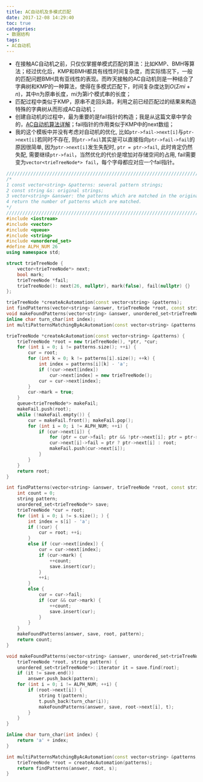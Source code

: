 ```yaml
---
title: AC自动机及多模式匹配
date: 2017-12-08 14:29:40
toc: true
categories: 
- 数据结构
tags:
- AC自动机
---
```

* 在接触AC自动机之前，只仅仅掌握单模式匹配的算法：比如KMP、BMH等算法；经过优化后，KMP和BMH都具有线性时间复杂度，而实际情况下，一般的匹配问题BMH具有亚线性的表现。而昨天接触的AC自动机则是一种结合了字典树和KMP的一种算法，使得在多模式匹配下，时间复杂度达到$O(Σmi + n)$，其中n为原串长度，mi为第i个模式串的长度；
* 匹配过程中类似于KMP，原串不走回头路，利用之前已经匹配过的结果来构造特殊的字典树从而形成AC自动机；
* 创建自动机的过程中，最为重要的是fail指针的构造；我是从这篇文章中学会的，[AC自动机算法详解](http://www.cppblog.com/mythit/archive/2009/04/21/80633.html)；fail指针的作用类似于KMP中的next数组；
* 我的这个模板中并没有考虑对自动机的优化, 比如`ptr->fail->next[i]`与`ptr->next[i]`若同时不存在, 则`ptr->fail`其实是可以直接指向`ptr->fail->fail`的原因很简单, 因为`ptr->next[i]`发生失配时, `ptr = ptr->fail`, 此时肯定仍然失配, 需要继续`ptr->fail`，当然优化的代价是增加对存储空间的占用, fail需要变为`vector<trieTreeNode*> fail`，每个字母都应对应一个fail指针。

```cpp
////////////////////////////////////////////////////////////////////////////////
/*
1 const vector<string> &patterns: several pattern strings;
2 const string &s: original strings;
3 vector<string> &answer: the patterns which are matched in the original strings;
4 return the number of patterns which are matched.
*/
////////////////////////////////////////////////////////////////////////////////
#include <iostream>
#include <vector>
#include <queue>
#include <string>
#include <unordered_set>
#define ALPH_NUM 26
using namespace std;

struct trieTreeNode {
    vector<trieTreeNode*> next;
    bool mark;
    trieTreeNode *fail;
    trieTreeNode(): next(26, nullptr), mark(false), fail(nullptr) {}
};

trieTreeNode *createAcAutomation(const vector<string> &patterns);
int findPatterns(vector<string> &answer, trieTreeNode *root, const string &s);
void makeFoundPatterns(vector<string> &answer, unordered_set<trieTreeNode*> &save, trieTreeNode *root, string pattern);
inline char turn_char(int index);
int multiPatternsMatchingByAcAutomation(const vector<string> &patterns, const string &s, vector<string> &answer);

trieTreeNode *createAcAutomation(const vector<string> &patterns) {
    trieTreeNode *root = new trieTreeNode(), *ptr, *cur;
    for (int i = 0; i != patterns.size(); ++i) {
        cur = root;
        for (int k = 0; k != patterns[i].size(); ++k) {
            int index = patterns[i][k] - 'a';
            if (!cur->next[index])
                cur->next[index] = new trieTreeNode();
            cur = cur->next[index];
        }
        cur->mark = true;
    }
    queue<trieTreeNode*> makeFail;
    makeFail.push(root);
    while (!makeFail.empty()) {
        cur = makeFail.front(); makeFail.pop();
        for (int i = 0; i != ALPH_NUM; ++i) {
            if (cur->next[i]) {
                for (ptr = cur->fail; ptr && !ptr->next[i]; ptr = ptr->fail);
                cur->next[i]->fail = ptr ? ptr->next[i] : root;
                makeFail.push(cur->next[i]);
            }
        }
    }
    return root;
}

int findPatterns(vector<string> &answer, trieTreeNode *root, const string &s) {
    int count = 0;
    string pattern;
    unordered_set<trieTreeNode*> save;
    trieTreeNode *cur = root;
    for (int i = 0; i != s.size(); ) {
        int index = s[i] - 'a';
        if (!cur) {
            cur = root; ++i;
        }
        else if (cur->next[index]) {
            cur = cur->next[index];
            if (cur->mark) {
                ++count;
                save.insert(cur);
            }
            ++i;
        }
        else {
            cur = cur->fail;
            if (cur && cur->mark) {
                ++count;
                save.insert(cur);
            }
        }
    }
    makeFoundPatterns(answer, save, root, pattern);
    return count;
}

void makeFoundPatterns(vector<string> &answer, unordered_set<trieTreeNode*> &save,
    trieTreeNode *root, string pattern) {
    unordered_set<trieTreeNode*>::iterator it = save.find(root);
    if (it != save.end())
        answer.push_back(pattern);
    for (int i = 0; i != ALPH_NUM; ++i) {
        if (root->next[i]) {
            string t(pattern);
            t.push_back(turn_char(i));
            makeFoundPatterns(answer, save, root->next[i], t);
        }
    }
}

inline char turn_char(int index) {
    return 'a' + index;
}

int multiPatternsMatchingByAcAutomation(const vector<string> &patterns, const string &s, vector<string> &answer) {
    trieTreeNode *root = createAcAutomation(patterns);
    return findPatterns(answer, root, s);
}

```
